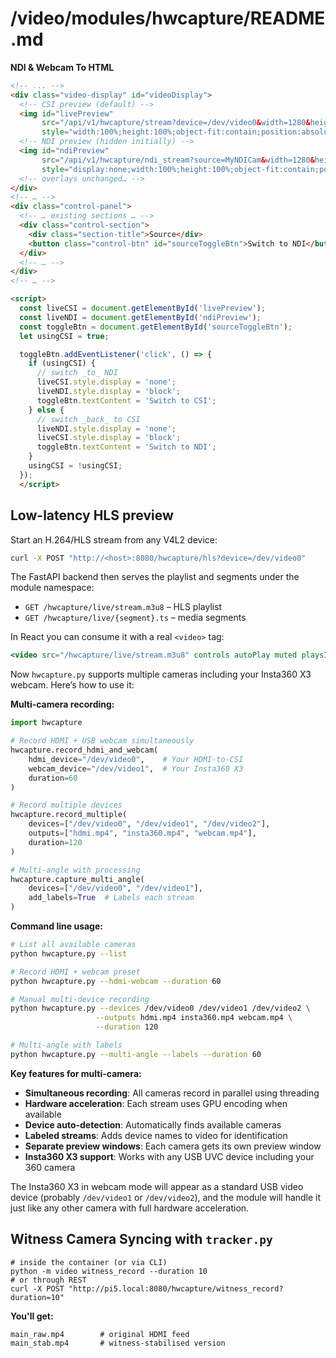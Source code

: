 # /video/modules/hwcapture/README.md

**NDI & Webcam To HTML**

```html
<!-- ... -->
<div class="video-display" id="videoDisplay">
  <!-- CSI preview (default) -->
  <img id="livePreview"
       src="/api/v1/hwcapture/stream?device=/dev/video0&width=1280&height=720&fps=30"
       style="width:100%;height:100%;object-fit:contain;position:absolute;top:0;left:0;z-index:0;">
  <!-- NDI preview (hidden initially) -->
  <img id="ndiPreview"
       src="/api/v1/hwcapture/ndi_stream?source=MyNDICam&width=1280&height=720&fps=30"
       style="display:none;width:100%;height:100%;object-fit:contain;position:absolute;top:0;left:0;z-index:0;">
  <!-- overlays unchanged… -->
</div>
<!-- … -->
<div class="control-panel">
  <!-- … existing sections … -->
  <div class="control-section">
    <div class="section-title">Source</div>
    <button class="control-btn" id="sourceToggleBtn">Switch to NDI</button>
  </div>
  <!-- … -->
</div>
<!-- … -->

<script>
  const liveCSI = document.getElementById('livePreview');
  const liveNDI = document.getElementById('ndiPreview');
  const toggleBtn = document.getElementById('sourceToggleBtn');
  let usingCSI = true;

  toggleBtn.addEventListener('click', () => {
    if (usingCSI) {
      // switch _to_ NDI
      liveCSI.style.display = 'none';
      liveNDI.style.display = 'block';
      toggleBtn.textContent = 'Switch to CSI';
    } else {
      // switch _back_ to CSI
      liveNDI.style.display = 'none';
      liveCSI.style.display = 'block';
      toggleBtn.textContent = 'Switch to NDI';
    }
    usingCSI = !usingCSI;
  });
  </script>
  ```

## Low-latency HLS preview

Start an H.264/HLS stream from any V4L2 device:

```bash
curl -X POST "http://<host>:8080/hwcapture/hls?device=/dev/video0"
```

The FastAPI backend then serves the playlist and segments under the module namespace:

- `GET /hwcapture/live/stream.m3u8` – HLS playlist
- `GET /hwcapture/live/{segment}.ts` – media segments

In React you can consume it with a real `<video>` tag:

```jsx
<video src="/hwcapture/live/stream.m3u8" controls autoPlay muted playsInline />
```

  Now `hwcapture.py` supports multiple cameras including your Insta360 X3 webcam. Here’s how to use it:

**Multi-camera recording:**

```python
import hwcapture

# Record HDMI + USB webcam simultaneously
hwcapture.record_hdmi_and_webcam(
    hdmi_device="/dev/video0",    # Your HDMI-to-CSI
    webcam_device="/dev/video1",  # Your Insta360 X3
    duration=60
)

# Record multiple devices
hwcapture.record_multiple(
    devices=["/dev/video0", "/dev/video1", "/dev/video2"],
    outputs=["hdmi.mp4", "insta360.mp4", "webcam.mp4"],
    duration=120
)

# Multi-angle with processing
hwcapture.capture_multi_angle(
    devices=["/dev/video0", "/dev/video1"],
    add_labels=True  # Labels each stream
)
```

**Command line usage:**

```bash
# List all available cameras
python hwcapture.py --list

# Record HDMI + webcam preset
python hwcapture.py --hdmi-webcam --duration 60

# Manual multi-device recording
python hwcapture.py --devices /dev/video0 /dev/video1 /dev/video2 \
                   --outputs hdmi.mp4 insta360.mp4 webcam.mp4 \
                   --duration 120

# Multi-angle with labels
python hwcapture.py --multi-angle --labels --duration 60
```

**Key features for multi-camera:**

- **Simultaneous recording**: All cameras record in parallel using threading
- **Hardware acceleration**: Each stream uses GPU encoding when available
- **Device auto-detection**: Automatically finds available cameras
- **Labeled streams**: Adds device names to video for identification
- **Separate preview windows**: Each camera gets its own preview window
- **Insta360 X3 support**: Works with any USB UVC device including your 360 camera

The Insta360 X3 in webcam mode will appear as a standard USB video device (probably `/dev/video1` or `/dev/video2`), and the module will handle it just like any other camera with full hardware acceleration.​​​​​​​​​​​​​​​​

## Witness Camera Syncing with `tracker.py`

```shell
# inside the container (or via CLI)
python -m video witness_record --duration 10
# or through REST
curl -X POST "http://pi5.local:8080/hwcapture/witness_record?duration=10"
``` 

**You'll get:**

```output
main_raw.mp4        # original HDMI feed
main_stab.mp4       # witness-stabilised version
``` 